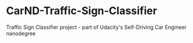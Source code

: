 # CarND-Traffic-Sign-Classifier
Traffic Sign Classifier project - part of Udacity's Self-Driving Car Engineer nanodegree
